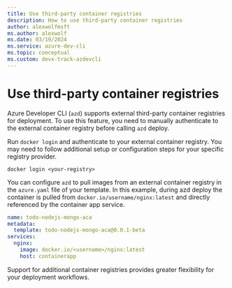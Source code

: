 ```yaml
---
title: Use third-party container registries
description: How to use third-party container registries
author: alexwolfmsft
ms.author: alexwolf
ms.date: 03/19/2024
ms.service: azure-dev-cli
ms.topic: conceptual
ms.custom: devx-track-azdevcli
---
```


# Use third-party container registries

Azure Developer CLI (`azd`) supports external third-party container registries for deployment. To use this feature, you need to manually authenticate to the external container registry before calling `azd` deploy.

Run `docker login` and authenticate to your external container registry. You may need to follow additional setup or configuration steps for your specific registry provider.

```azurecli
docker login <your-registry>
```

You can configure `azd` to pull images from an external container registry in the `azure.yaml` file of your template. In this example, during azd deploy the container is pulled from `docker.io/username/nginx:latest` and directly referenced by the container app service.

```yml
name: todo-nodejs-mongo-aca
metadata:
  template: todo-nodejs-mongo-aca@0.0.1-beta
services:
  nginx:
    image: docker.io/<username>/nginx:latest
    host: containerapp
```

Support for additional container registries provides greater flexibility for your deployment workflows.
